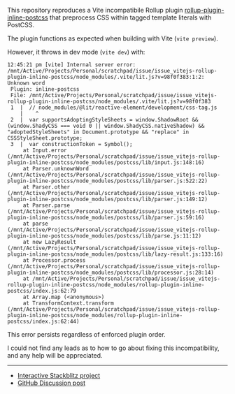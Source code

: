  This repository reproduces a Vite incompatibile Rollup plugin [rollup-plugin-inline-postcss](https://github.com/steveblue/rollup-plugin-inline-postcss) that preprocess CSS within tagged template literals with PostCSS.
 
 The plugin functions as expected when building with Vite (`vite preview`).
 
 However, it throws in dev mode (`vite dev`) with:
 
 ```
 12:45:21 pm [vite] Internal server error: /mnt/Active/Projects/Personal/scratchpad/issue/issue_vitejs-rollup-plugin-inline-postcss/node_modules/.vite/lit.js?v=98f0f383:1:2: Unknown word
  Plugin: inline-postcss
  File: /mnt/Active/Projects/Personal/scratchpad/issue/issue_vitejs-rollup-plugin-inline-postcss/node_modules/.vite/lit.js?v=98f0f383
  1  |  // node_modules/@lit/reactive-element/development/css-tag.js
     |    ^
  2  |  var supportsAdoptingStyleSheets = window.ShadowRoot && (window.ShadyCSS === void 0 || window.ShadyCSS.nativeShadow) && "adoptedStyleSheets" in Document.prototype && "replace" in CSSStyleSheet.prototype;
  3  |  var constructionToken = Symbol();
      at Input.error (/mnt/Active/Projects/Personal/scratchpad/issue/issue_vitejs-rollup-plugin-inline-postcss/node_modules/postcss/lib/input.js:148:16)
      at Parser.unknownWord (/mnt/Active/Projects/Personal/scratchpad/issue/issue_vitejs-rollup-plugin-inline-postcss/node_modules/postcss/lib/parser.js:522:22)
      at Parser.other (/mnt/Active/Projects/Personal/scratchpad/issue/issue_vitejs-rollup-plugin-inline-postcss/node_modules/postcss/lib/parser.js:149:12)
      at Parser.parse (/mnt/Active/Projects/Personal/scratchpad/issue/issue_vitejs-rollup-plugin-inline-postcss/node_modules/postcss/lib/parser.js:59:16)
      at parse (/mnt/Active/Projects/Personal/scratchpad/issue/issue_vitejs-rollup-plugin-inline-postcss/node_modules/postcss/lib/parse.js:11:12)
      at new LazyResult (/mnt/Active/Projects/Personal/scratchpad/issue/issue_vitejs-rollup-plugin-inline-postcss/node_modules/postcss/lib/lazy-result.js:133:16)
      at Processor.process (/mnt/Active/Projects/Personal/scratchpad/issue/issue_vitejs-rollup-plugin-inline-postcss/node_modules/postcss/lib/processor.js:28:14)
      at /mnt/Active/Projects/Personal/scratchpad/issue/issue_vitejs-rollup-plugin-inline-postcss/node_modules/rollup-plugin-inline-postcss/index.js:62:79
      at Array.map (<anonymous>)
      at TransformContext.transform (/mnt/Active/Projects/Personal/scratchpad/issue/issue_vitejs-rollup-plugin-inline-postcss/node_modules/rollup-plugin-inline-postcss/index.js:62:44)
```

This error persists regardless of enforced plugin order.

I could not find any leads as to how to go about fixing this incompatibility, and any help will be appreciated.

---

- [Interactive Stackblitz project](https://stackblitz.com/github/5310/issue_vitejs-rollup-plugin-inline-postcss)
- [GitHub Discussion post](https://github.com/vitejs/vite/discussions/6621)
